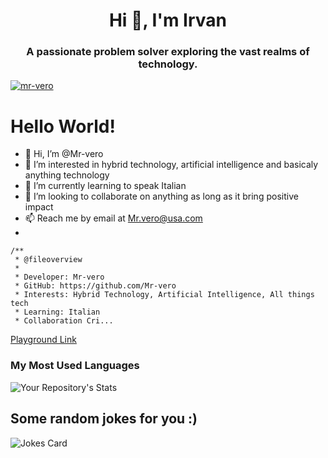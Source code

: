 <h1 align="center">Hi 👋, I'm Irvan</h1>
<h3 align="center">A passionate problem solver exploring the vast realms of technology.</h3>

<p align="left"> <a href="https://github.com/ryo-ma/github-profile-trophy"><img src="https://github-profile-trophy.vercel.app/?username=mr-vero" alt="mr-vero" /></a> </p>

# Hello World!

- 👋 Hi, I’m @Mr-vero
- 👀 I’m interested in hybrid technology, artificial intelligence and basicaly anything technology
- 🌱 I’m currently learning to speak Italian
- 💞️ I’m looking to collaborate on anything as long as it bring positive impact
- 📫 Reach me by email at Mr.vero@usa.com
- 
```tsx
/**
 * @fileoverview
 * 
 * Developer: Mr-vero
 * GitHub: https://github.com/Mr-vero
 * Interests: Hybrid Technology, Artificial Intelligence, All things tech
 * Learning: Italian
 * Collaboration Cri...
```

[Playground Link](https://www.typescriptlang.org/play?#code/PQKhCgAIUgBAzAlgGwKYHsBuqBOnGoDuUMJkAIqtsugA64BckAsjgLTY7pkDiiALgAkArgCMmAC379aAZwbBgAcwESxAOgDG6ALbBWHXN2iQAkgDt+uVLP7zIggJ6iciACaQAKqk0Tz6GiVHABpIAEEcfkQkTUQAQ2QzS1RkZEQlVHNNVFCw1Mh+CURzJVkCnwkyABlUOJxzYqUmU34E+PMyAGEA5DjRdBw4qPRzSE7XK1c4pgAFdFkBRGwzHVo4zX4SYHBwUAgTSmo6XEhNXtkynFRaK9lMqJLIONP0N0bIe7UFuNt1LfAzj8yocUsccJAAN5QSAwvbQmEmPhCMSQYR3epxHSoSDoeAFCTYtxUUH0HB-BEwmCwfiOeiQ2yuEoAX3hlO2FJuSyG2LRuHMmNQTAZjQA3DsKXCKSYIoNHDi8USjqTIMVJjY7OSKVSaXSIcKSgBtAC6LKlIHZCM5mG5KuStzsQv4jKUxrFrMlWrGwhwV0skDQdQaj3g6E0aM1CO1tOxeqdjVNWotMKtNoD9UajudbolYFZJnGAlw8UgIfB2lSfQGQ0QIwjlLgOpj+qUCcjScgKasLwr-UGw3MBcm8UzovFCI9kbGIwZwg2AxL88K2JBNGVgIudZMsDWgx09LjzNR6P5WMgbC8BMgSJEoiPfIF8vxhOJq9wm-NrO05hnc5wAApeQxLERxKABKSE8wRQpEFkdRAJPbEAF47yA1AxSlKCilg1VrFsMpkINAAiJwXHcLwKn8QJHEI0JCIiKIYniRILCsVJ0kybIaMgOj8mgkoyisXxCKNdCMPxGD1DTIMlEgZDCJaNo4nMQjRIw6DYPLXpe2rEZByLZ45LmBYomWUxVnWfgVNZFl3VzM0WFQQpXg7Lh8DeR5niJVoUFQDxVS4NxZ37d84CufhvW-fdnSZM8kidV4gprUZm3fdtK2EfhmFQP9QJAmSoTEyAwoiyAAANIIRQBeDcAaR2HBSGhQlMAByPcABIIXUuDjwFGLz2eNYLiSm1tCJcFUAAD1oGhnSfSBrVsIramQHQylxcpfEo9Agk3KrAAC9lg5WvMQmANdrOvgnqjT-KQZHkRQVEKDRtD0M6sK6+8sSZUCKsgH7KsAQp24twh1IFeiScPtWCACt0GKP8mtCJrQNbKVKsALZ2vR9e5kDlHQfiHR4lyeSJH1keg4gAa3eMHYKk+MdphQAeDcAfH3IAAUTiDIcBxyA7lQKnHk0ys+ySso2iUcxfMgQhVEgHQ5U0CZ9IXMsrmrR4aa0HphZ0gclamJkGbK1TIBsnN9k9LKnI8G4sHcd4v1aDZbVLPHgrzKlivqMpY2i2LuksCyXYGN2ktSz8RidzLsty3mD3yn6vdGUqA8l52ZcKOXsXwZ5UDxlAmE1i7PtgNE4i1nRSpNlkbMUMY1a7JTbVsJTskfImVzBU5zlkAFp34OWcAANSMJhO+VZDJcICgXzBP9CNgAxOHQQjQLdOvyBgqa4jlImACk4mtABlRXEFoAeZi4JRdx0d4ACEaz778AlQSStr-HRh6MdR0ujnK16frIF+b8lAfy-lwLWgcNhZX-mKIAA)
  
### My Most Used Languages
  ![Your Repository's Stats](https://github-readme-stats.vercel.app/api/top-langs/?username=Mr-vero&theme=blue-green)

## Some random jokes for you :)
  ![Jokes Card](https://readme-jokes.vercel.app/api)

<!---
Mr-vero/Mr-vero is a ✨ special ✨ repository because its `README.md` (this file) appears on your GitHub profile.
You can click the Preview link to take a look at your changes.
--->

